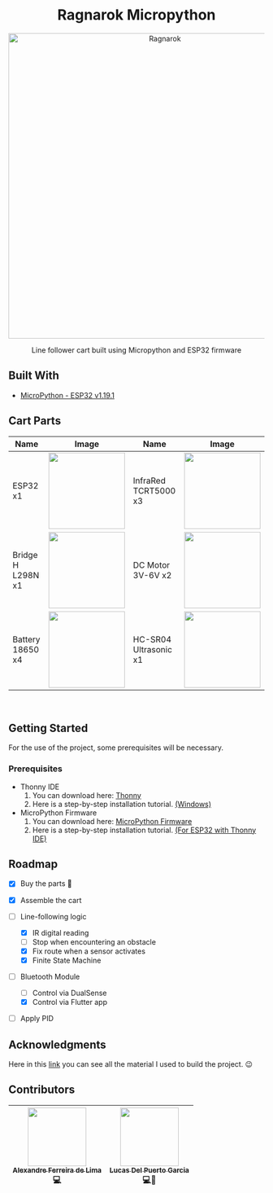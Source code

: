 <h1 align="center">
  Ragnarok Micropython
</h1>

<p align="center">
  <a href="#" target="blank">
    <!--<img src="https://camo.githubusercontent.com/c8ea1110aab43014bb8d5f86c84f82881f9847f2ea92a6ca6c7e511d06d7339c/68747470733a2f2f662e636c6f75642e6769746875622e636f6d2f6173736574732f3733353030382f313834353232392f37373338666530612d373537392d313165332d383466342d3762313261613462323939622e706e67" width="250" alt="MicroPython" />-->
    <img src="https://user-images.githubusercontent.com/49599535/217877950-45471c18-cbb8-4772-8c46-fd1ecfa6a13a.png" width="600" alt="Ragnarok" />
  </a>
</p>

<p align="center">
  Line follower cart built using Micropython and ESP32 firmware
</p>

## Built With
- [MicroPython - ESP32 v1.19.1][micropython]

## Cart Parts
| Name | Image | Name | Image |
| --- | --- | --- | --- |
| ESP32 x1 | <img src="https://w7.pngwing.com/pngs/200/964/png-transparent-microcontroller-esp8266-nodemcu-esp32-wi-fi-wemos-d1-mini-electronics-internet-electronic-device-thumbnail.png" width="150"> | InfraRed TCRT5000 x3 | <img src="https://www.curtocircuito.com.br/pub/media/catalog/product/m/_/m_dulo_sensor_ptico_-_segue_faixa_-_tcrt5000_4.jpg" width="150"> |
| Bridge H L298N x1 | <img src="https://www.eletronicafaria.com.br/1339-thickbox_default/modulo-ponte-h-dupla-l298n-arduino.jpg" width="150"> | DC Motor 3V-6V x2 | <img src="https://http2.mlstatic.com/D_NQ_NP_825620-MLB49469570426_032022-O.webp" width="150"> |
| Battery 18650 x4 | <img src="https://m.media-amazon.com/images/I/51UawMqTuxL.jpg" width="150"> | HC-SR04 Ultrasonic x1 | <img src="https://http2.mlstatic.com/D_NQ_NP_836363-MLB31143102699_062019-W.jpg" width="150"> |

<br>

## Getting Started
For the use of the project, some prerequisites will be necessary.

### Prerequisites
* Thonny IDE
    1. You can download here: [Thonny][thonny_url]
    2. Here is a step-by-step installation tutorial. [(Windows)][thonny_tutorial_windows]
* MicroPython Firmware
    1. You can download here: [MicroPython Firmware][micropython_firmware_url]
    2. Here is a step-by-step installation tutorial. [(For ESP32 with Thonny IDE)][micropython_tutorial]


## Roadmap
- [x] Buy the parts 🙏
- [x] Assemble the cart
- [ ] Line-following logic
    - [x] IR digital reading
    - [ ] Stop when encountering an obstacle
    - [x] Fix route when a sensor activates
    - [x] Finite State Machine
- [ ] Bluetooth Module
    - [ ] Control via DualSense
    - [x] Control via Flutter app
- [ ] Apply PID


## Acknowledgments
Here in this [link][acknowledgments_url] you can see all the material I used to build the project. 😉


## Contributors
| [<div><img width=115 src="https://avatars.githubusercontent.com/u/54884313?v=4"><br><sub>Alexandre Ferreira de Lima</sub></div>][arekushi] <div title="Code">💻</div> | [<div><img width=115 src="https://avatars.githubusercontent.com/u/49599535?v=4"><br><sub>Lucas Del Puerto Garcia</sub></div>][dellgarcia] <div title="Code and Component assembly">💻🔧</div> |
| :---: | :---: |

<!-- [Build With] -->
[micropython]: https://micropython.org/download/esp32/

<!-- [Some links] -->
[thonny_url]: https://thonny.org/
[thonny_tutorial_windows]: https://www.youtube.com/watch?v=rI2Zl0ZJCzY

[micropython_firmware_url]: https://micropython.org/download/
[micropython_tutorial]: https://www.youtube.com/watch?v=EOa-qegjIBs

<!-- Acknowledgments-->
[acknowledgments_url]: https://arekushi.notion.site/Acknowledgments-6860cfac100948328b7fd09286b8c188

<!-- [Constributors] -->
[arekushi]: https://github.com/Arekushi
[dellgarcia]: https://github.com/DellGarcia
